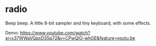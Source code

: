 # radio
Beep beep. A little 8-bit sampler and tiny keyboard, with some effects.

Demo: https://www.youtube.com/watch?si=x37WWaVQpxD35p72&v=CPwQlO-whGE&feature=youtu.be
